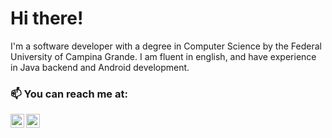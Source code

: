 # Hi there!

I'm a software developer with a degree in Computer Science by the Federal University of Campina Grande. I am fluent in english, and have experience in Java backend and Android development.

### 📫 You can reach me at:

[<img align="left" alt="LinkedIn" width="22px" src="https://cdn-icons-png.flaticon.com/512/174/174857.png" />][linkedin]
[<img align="left" alt="Gmail" width="22px" src="https://cdn-icons-png.flaticon.com/512/732/732200.png" />][gmail]

[linkedin]: https://www.linkedin.com/in/mateus-aires-27a60b22b/
[gmail]: mailto:mateus.caf.aires@gmail.com
